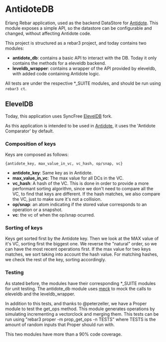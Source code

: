 # AntidoteDB  

Erlang Rebar application, used as the backend DataStore for [Antidote](https://github.com/SyncFree/antidote). This module exposes a simple API, so the datastore can be configurable and changed, without affecting Antidote code. 

This project is structured as a rebar3 project, and today contains two modules:

+ **antidote_db**: contains a basic API to interact with the DB. Today it only contains the methods for a eleveldb backend.
+ **leveldb_wrapper**: contains a wrapper of the API provided by eleveldb, with added code containing Antidote logic.

All tests are under the respective *_SUITE modules, and should be run using `rebar3 ct`.

## ElevelDB  

Today, this application uses SyncFree [ElevelDB](https://github.com/SyncFree/eleveldb) fork.

As this application is intended to be used in [Antidote](https://github.com/SyncFree/antidote), it uses the 'Antidote Comparator' by default. 

### Composition of keys

Keys are composed as follows:

`{antidote_key, max_value_in_vc, vc_hash, op/snap, vc}`

+ **antidote_key**: Same key as in Antidote. 
+ **max_value_in_vc**: The max value for all DCs in the VC.
+ **vc_hash**: A hash of the VC. This is done in order to provide a more performant sorting algorithm, since we don't need to compare all the VC, to find that keys are different. If the hash matches, we also compare the VC, just to make sure it's not a collision. 
+ **op/snap**: an atom indicating if the stored value corresponds to an operation or a snapshot.
+ **vc**: the vc of when the op/snap ocurred.

### Sorting of keys

Keys get sorted first by the Antidote key.
Then we look at the MAX value of it's VC, sorting first the biggest one. We reverse the "natural" order, so we can have the most recent operations first.
If the max value for two keys matches, we sort taking into account the hash value.
For matching hashes, we check the rest of the key, sorting accordingly.

### Testing

As stated before, the modules have their corresponding *_SUITE modules for unit testing. The antidote_db module uses [meck](https://github.com/eproxus/meck) to mock the calls to eleveldb and the leveldb_wrapper. 

In addition to this tests, and thanks to @peterzeller, we have a Proper module to test the get_ops method. This module generates operations by simulating incrementing a
vectorclock and merging them. This tests can be run using "rebar3 proper -m prop_get_ops -n TESTS" where TESTS is the amount of random inputs that Proper should run with.

This two modules have more than a 90% code coverage.
